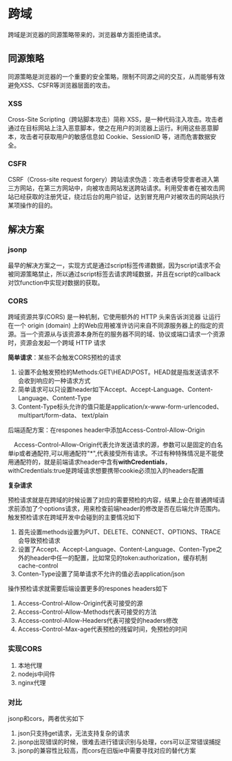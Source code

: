 # 跨域

跨域是浏览器的同源策略带来的，浏览器单方面拒绝请求。

## 同源策略

同源策略是浏览器的一个重要的安全策略，限制不同源之间的交互，从而能够有效避免XSS、CSFR等浏览器层面的攻击。

### XSS

Cross-Site Scripting（跨站脚本攻击）简称 XSS，是一种代码注入攻击。攻击者通过在目标网站上注入恶意脚本，使之在用户的浏览器上运行。利用这些恶意脚本，攻击者可获取用户的敏感信息如 Cookie、SessionID 等，进而危害数据安全。

### CSFR

CSRF（Cross-site request forgery）跨站请求伪造：攻击者诱导受害者进入第三方网站，在第三方网站中，向被攻击网站发送跨站请求。利用受害者在被攻击网站已经获取的注册凭证，绕过后台的用户验证，达到冒充用户对被攻击的网站执行某项操作的目的。

## 解决方案

### jsonp

最早的解决方案之一，实现方式是通过script标签传递数据，因为script请求不会被同源策略禁止，所以通过script标签去请求跨域数据，并且在script的callback对饮function中实现对数据的获取。

### CORS

跨域资源共享(CORS) 是一种机制，它使用额外的 HTTP 头来告诉浏览器  让运行在一个 origin (domain) 上的Web应用被准许访问来自不同源服务器上的指定的资源。当一个资源从与该资源本身所在的服务器不同的域、协议或端口请求一个资源时，资源会发起一个跨域 HTTP 请求

**简单请求**：某些不会触发CORS预检的请求

1. 设置不会触发预检的Methods:GET\HEAD\POST。HEAD就是指发送请求不会收到响应的一种请求方式
2. 简单请求可以只设置header如下Accept、Accept-Language、Content-Language、Content-Type
3. Content-Type标头允许的值只能是application/x-www-form-urlencoded、 multipart/form-data、 text/plain

后端适配方案：在respones header中添加Access-Control-Allow-Origin

 Access-Control-Allow-Origin代表允许发送请求的源，参数可以是固定的白名单ip或者通配符,可以用通配符"*",代表接受所有请求。不过有种特殊情况是不能使用通配符的，就是前端请求header中含有**withCredentials**，withCredentials:true是跨域请求想要携带cookie必须加入的headers配置

**复杂请求**

预检请求就是在跨域的时候设置了对应的需要预检的内容，结果上会在普通跨域请求前添加了个options请求，用来检查前端header的修改是否在后端允许范围内。触发预检请求在跨域开发中会碰到的主要情况如下

1. 首先设置methods设置为PUT、DELETE、CONNECT、OPTIONS、TRACE会导致预检请求
2. 设置了Accept、Accept-Language、Content-Language、Conten-Type之外的header中任一的配置，比如常见的token:authorization，缓存机制cache-control
3. Conten-Type设置了简单请求不允许的值必去application/json

操作预检请求就需要后端设置更多的respones headers如下

1. Access-Control-Allow-Origin代表可接受的源
2. Access-Control-Allow-Methods代表可接受的方法
3. Access-control-Allow-Headers代表可接受的headers修改
4. Access-Control-Max-age代表预检的残留时间，免预检的时间

### 实现CORS

1. 本地代理  
2. nodejs中间件
3. nginx代理

### 对比

jsonp和cors，两者优劣如下

1. json只支持get请求，无法支持复杂的请求
2. jsonp出现错误的时候，很难去进行错误识别与处理，cors可以正常错误捕捉
3. jsonp的兼容性比较高，而cors在旧版ie中需要寻找对应的替代方案  
